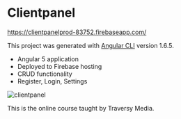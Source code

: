 # Clientpanel

https://clientpanelprod-83752.firebaseapp.com/

This project was generated with [Angular CLI](https://github.com/angular/angular-cli) version 1.6.5.

* Angular 5 application 
* Deployed to Firebase hosting
* CRUD functionality
* Register, Login, Settings

![clientpanel](https://user-images.githubusercontent.com/29807797/36344130-e016b496-13e3-11e8-9b44-b1161e09234e.JPG)

This is the online course taught by Traversy Media.
